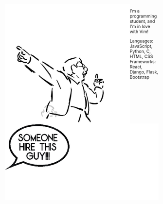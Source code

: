 <img align="left" src="/images/blank.png">
<img align="left" src="/images/pointing.gif">
<img align="right" src="/images/balloon.gif">

I'm a programming student, and I'm in love with Vim!

Languages: JavaScript, Python, C, HTML, CSS
Frameworks: React, Django, Flask, Bootstrap


<!--- 🔭 I’m currently working on-->
<!--- 🌱 I’m currently learning-->
<!--- 👯 I’m looking to collaborate on-->
<!--- 🤔 I’m looking for help with-->
<!--- 💬 Ask me about-->
<!--- 📫 How to reach me:-->
<!--- 😄 Pronouns:-->
<!--- ⚡ Fun fact:-->
